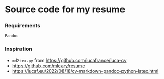 # Source code for my resume


### Requirements

    Pandoc


### Inspiration

- `md2tex.py` from https://github.com/lucafrance/luca-cv
- https://github.com/mleary/resume
- https://lucaf.eu/2022/08/18/cv-markdown-pandoc-python-latex.html
